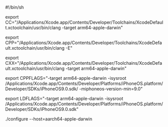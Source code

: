 #!/bin/sh

export CC="/Applications/Xcode.app/Contents/Developer/Toolchains/XcodeDefault.xctoolchain/usr/bin/clang -target arm64-apple-darwin"

export CPP="/Applications/Xcode.app/Contents/Developer/Toolchains/XcodeDefault.xctoolchain/usr/bin/clang -E"

export CXX="/Applications/Xcode.app/Contents/Developer/Toolchains/XcodeDefault.xctoolchain/usr/bin/clang -target arm64-apple-darwin"

export CPPFLAGS="-target arm64-apple-darwin -isysroot /Applications/Xcode.app/Contents/Developer/Platforms/iPhoneOS.platform/Developer/SDKs/iPhoneOS9.0.sdk/ -miphoneos-version-min=9.0"

export LDFLAGS="-target arm64-apple-darwin -isysroot /Applications/Xcode.app/Contents/Developer/Platforms/iPhoneOS.platform/Developer/SDKs/iPhoneOS9.0.sdk"

./configure --host=aarch64-apple-darwin
